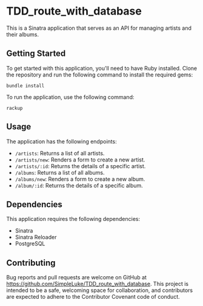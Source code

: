 # TDD_route_with_database

This is a Sinatra application that serves as an API for managing artists and their albums.

## Getting Started
To get started with this application, you'll need to have Ruby installed. Clone the repository and run the following command to install the required gems:

```
bundle install
```

To run the application, use the following command:

```
rackup
```

## Usage
The application has the following endpoints:

- `/artists`: Returns a list of all artists.
- `/artists/new`: Renders a form to create a new artist.
- `/artists/:id`: Returns the details of a specific artist.
- `/albums`: Returns a list of all albums.
- `/albums/new`: Renders a form to create a new album.
- `/album/:id`: Returns the details of a specific album.


## Dependencies
This application requires the following dependencies:

- Sinatra
- Sinatra Reloader
- PostgreSQL

## Contributing
Bug reports and pull requests are welcome on GitHub at https://github.com/SimpleLuke/TDD_route_with_database. This project is intended to be a safe, welcoming space for collaboration, and contributors are expected to adhere to the Contributor Covenant code of conduct.


